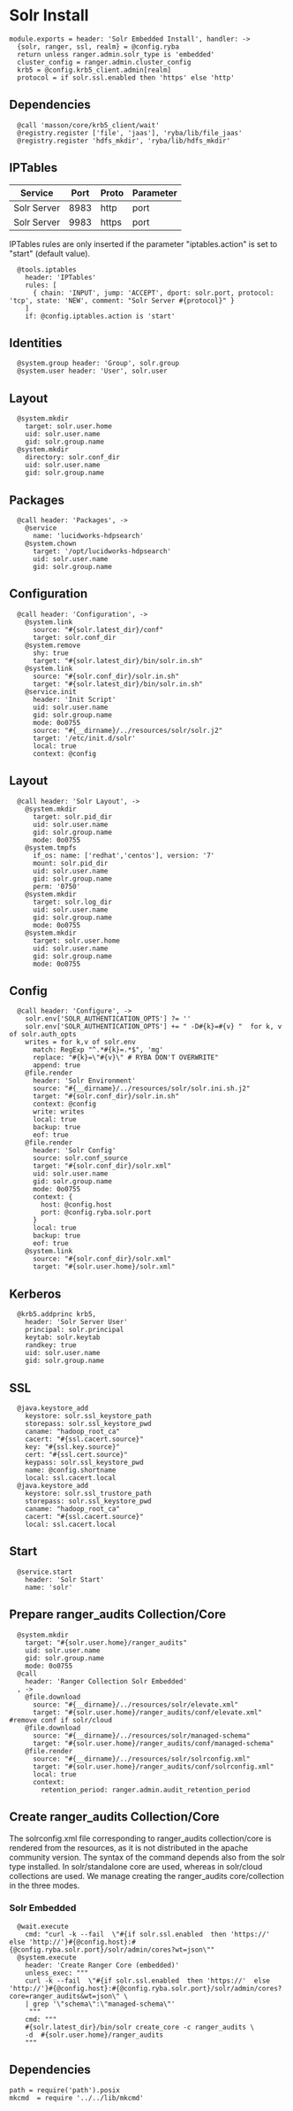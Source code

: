 
# Solr Install

    module.exports = header: 'Solr Embedded Install', handler: ->
      {solr, ranger, ssl, realm} = @config.ryba
      return unless ranger.admin.solr_type is 'embedded'
      cluster_config = ranger.admin.cluster_config
      krb5 = @config.krb5_client.admin[realm]
      protocol = if solr.ssl.enabled then 'https' else 'http'

## Dependencies

      @call 'masson/core/krb5_client/wait'
      @registry.register ['file', 'jaas'], 'ryba/lib/file_jaas'
      @registry.register 'hdfs_mkdir', 'ryba/lib/hdfs_mkdir'

## IPTables

| Service      | Port  | Proto       | Parameter          |
|--------------|-------|-------------|--------------------|
| Solr Server  | 8983  | http        | port               |
| Solr Server  | 9983  | https       | port               |

IPTables rules are only inserted if the parameter "iptables.action" is set to
"start" (default value).

      @tools.iptables
        header: 'IPTables'
        rules: [
          { chain: 'INPUT', jump: 'ACCEPT', dport: solr.port, protocol: 'tcp', state: 'NEW', comment: "Solr Server #{protocol}" }
        ]
        if: @config.iptables.action is 'start'

## Identities

      @system.group header: 'Group', solr.group
      @system.user header: 'User', solr.user

## Layout

      @system.mkdir
        target: solr.user.home
        uid: solr.user.name
        gid: solr.group.name
      @system.mkdir
        directory: solr.conf_dir
        uid: solr.user.name
        gid: solr.group.name

## Packages

      @call header: 'Packages', ->
        @service
          name: 'lucidworks-hdpsearch'
        @system.chown
          target: '/opt/lucidworks-hdpsearch'
          uid: solr.user.name
          gid: solr.group.name

## Configuration

      @call header: 'Configuration', ->
        @system.link
          source: "#{solr.latest_dir}/conf"
          target: solr.conf_dir
        @system.remove
          shy: true
          target: "#{solr.latest_dir}/bin/solr.in.sh"
        @system.link
          source: "#{solr.conf_dir}/solr.in.sh"
          target: "#{solr.latest_dir}/bin/solr.in.sh"
        @service.init
          header: 'Init Script'
          uid: solr.user.name
          gid: solr.group.name
          mode: 0o0755
          source: "#{__dirname}/../resources/solr/solr.j2"
          target: '/etc/init.d/solr'
          local: true
          context: @config

## Layout

      @call header: 'Solr Layout', ->
        @system.mkdir
          target: solr.pid_dir
          uid: solr.user.name
          gid: solr.group.name
          mode: 0o0755
        @system.tmpfs
          if_os: name: ['redhat','centos'], version: '7'
          mount: solr.pid_dir
          uid: solr.user.name
          gid: solr.group.name
          perm: '0750'
        @system.mkdir
          target: solr.log_dir
          uid: solr.user.name
          gid: solr.group.name
          mode: 0o0755
        @system.mkdir
          target: solr.user.home
          uid: solr.user.name
          gid: solr.group.name
          mode: 0o0755

## Config

      @call header: 'Configure', ->
        solr.env['SOLR_AUTHENTICATION_OPTS'] ?= ''
        solr.env['SOLR_AUTHENTICATION_OPTS'] += " -D#{k}=#{v} "  for k, v of solr.auth_opts
        writes = for k,v of solr.env
          match: RegExp "^.*#{k}=.*$", 'mg'
          replace: "#{k}=\"#{v}\" # RYBA DON'T OVERWRITE"
          append: true
        @file.render
          header: 'Solr Environment'
          source: "#{__dirname}/../resources/solr/solr.ini.sh.j2"
          target: "#{solr.conf_dir}/solr.in.sh"
          context: @config
          write: writes
          local: true
          backup: true
          eof: true
        @file.render
          header: 'Solr Config'
          source: solr.conf_source
          target: "#{solr.conf_dir}/solr.xml"
          uid: solr.user.name
          gid: solr.group.name
          mode: 0o0755
          context: {
            host: @config.host
            port: @config.ryba.solr.port
          }
          local: true
          backup: true
          eof: true
        @system.link
          source: "#{solr.conf_dir}/solr.xml"
          target: "#{solr.user.home}/solr.xml"

## Kerberos

      @krb5.addprinc krb5,
        header: 'Solr Server User'
        principal: solr.principal
        keytab: solr.keytab
        randkey: true
        uid: solr.user.name
        gid: solr.group.name

## SSL

      @java.keystore_add
        keystore: solr.ssl_keystore_path
        storepass: solr.ssl_keystore_pwd
        caname: "hadoop_root_ca"
        cacert: "#{ssl.cacert.source}"
        key: "#{ssl.key.source}"
        cert: "#{ssl.cert.source}"
        keypass: solr.ssl_keystore_pwd
        name: @config.shortname
        local: ssl.cacert.local
      @java.keystore_add
        keystore: solr.ssl_trustore_path
        storepass: solr.ssl_keystore_pwd
        caname: "hadoop_root_ca"
        cacert: "#{ssl.cacert.source}"
        local: ssl.cacert.local

## Start

      @service.start
        header: 'Solr Start'
        name: 'solr'

## Prepare ranger_audits Collection/Core

      @system.mkdir
        target: "#{solr.user.home}/ranger_audits"
        uid: solr.user.name
        gid: solr.group.name
        mode: 0o0755
      @call
        header: 'Ranger Collection Solr Embedded'
      , ->
        @file.download
          source: "#{__dirname}/../resources/solr/elevate.xml"
          target: "#{solr.user.home}/ranger_audits/conf/elevate.xml" #remove conf if solr/cloud
        @file.download
          source: "#{__dirname}/../resources/solr/managed-schema"
          target: "#{solr.user.home}/ranger_audits/conf/managed-schema"
        @file.render
          source: "#{__dirname}/../resources/solr/solrconfig.xml"
          target: "#{solr.user.home}/ranger_audits/conf/solrconfig.xml"
          local: true
          context:
            retention_period: ranger.admin.audit_retention_period

## Create ranger_audits Collection/Core
The solrconfig.xml file corresponding to ranger_audits collection/core is rendered from
the resources, as it is not distributed in the apache community version.
The syntax of the command depends also from the solr type installed.
In solr/standalone core are used, whereas in solr/cloud collections are used.
We manage creating the ranger_audits core/collection in the three modes.

### Solr Embedded

      @wait.execute
        cmd: "curl -k --fail  \"#{if solr.ssl.enabled  then 'https://'  else 'http://'}#{@config.host}:#{@config.ryba.solr.port}/solr/admin/cores?wt=json\""
      @system.execute
        header: 'Create Ranger Core (embedded)'
        unless_exec: """
        curl -k --fail  \"#{if solr.ssl.enabled  then 'https://'  else 'http://'}#{@config.host}:#{@config.ryba.solr.port}/solr/admin/cores?core=ranger_audits&wt=json\" \
        | grep '\"schema\":\"managed-schema\"'
         """
        cmd: """
        #{solr.latest_dir}/bin/solr create_core -c ranger_audits \
        -d  #{solr.user.home}/ranger_audits
        """

## Dependencies

    path = require('path').posix
    mkcmd  = require '../../lib/mkcmd'
